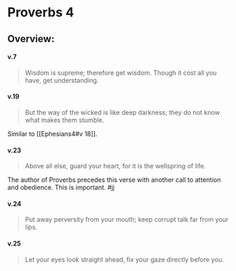 # Proverbs 4

## Overview:


#### v.7
>Wisdom is supreme; therefore get wisdom. Though it cost all you have, get understanding.

#### v.19
>But the way of the wicked is like deep darkness; they do not know what makes them stumble.

Similar to [[Ephesians4#v 18]].

#### v.23
>Above all else, guard your heart, for it is the wellspring of life.

The author of Proverbs precedes this verse with another call to attention and obedience. This is important.
#jj 

#### v.24
>Put away perversity from your mouth; keep corrupt talk far from your lips.

#### v.25
>Let your eyes look straight ahead, fix your gaze directly before you.


